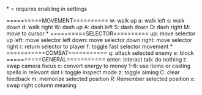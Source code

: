 \* = requires enabling in settings

==========MOVEMENT==========
w: walk up
a: walk left
s: walk down
d: walk right
W: dash up
A: dash left
S: dash down
D: dash right
M: move to cursor \*
==========SELECTOR==========
up: move selector up
left: move selector left
down: move selector down
right: move selector right
r: return selector to player
f: toggle fast selector movement \*
===========COMBAT===========
q: attack selected enemy
e: block
==========GENERAL===========
enter: interact
tab: do nothing
t: swap camera focus
c: convert energy to money
1-6: use items or casting spells in relevant slot
i: toggle inspect mode
z: toggle aiming
C: clear feedback
m: memorize selected position
R: Remember selected position
x: swap right column meaning
